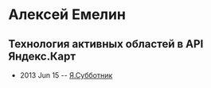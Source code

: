 # Алексей Емелин

## Технология активных областей в API Яндекс.Карт
- 2013 Jun 15 -- [Я.Субботник](https://events.yandex.ru/lib/talks/942/)    
